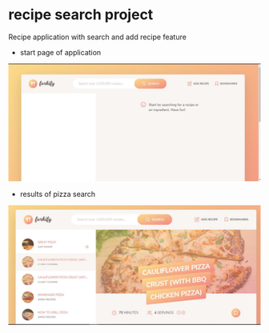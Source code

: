 # recipe search project

Recipe application with search and add recipe feature

- start page of application

![home page](homepage.jpg)

- results of pizza search

![pizza search](pizzasearch.jpg)
